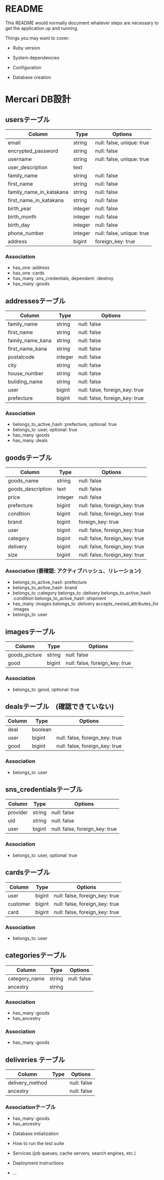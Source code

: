 # README

This README would normally document whatever steps are necessary to get the
application up and running.

Things you may want to cover:

* Ruby version

* System dependencies

* Configuration

* Database creation
# Mercari DB設計
## usersテーブル
|Column|Type|Options|
|------|----|-------|
|email|string|null: false, unique: true|
|encrypted_password|string|null: false|
|username|string|null: false, unique: true|
|user_description|text|
|family_name|string|null: false|
|first_name|string|null: false|
|family_name_in_katakana|string|null: false|
|first_name_in_katakana|string|null: false|
|birth_year|integer|null: false|
|birth_month|integer|null: false|
|birth_day|integer|null: false|
|phone_number|integer|null: false, unique: true|
|address|bigint|foreign_key: true|

### Association
- has_one :address
- has_one :cards
- has_many :sns_credentials, dependent: :destroy
- has_many :goods

## addressesテーブル
|Column|Type|Options|
|------|----|-------|
|family_name|string|null: false|
|first_name|string|null: false|
|family_name_kana|string|null: false|
|first_name_kana|string|null: false|
|postalcode|integer|null: false|
|city|string|null: false|
|house_number|string|null: false|
|building_name|string|null: false|
|user|bigint|null: false, foreign_key: true|
|prefecture|bigint|null: false, foreign_key: true|

### Association
- belongs_to_active_hash :prefecture, optional: true
- belongs_to :user, optional: true
- has_many :goods
- has_many :deals

 
## goodsテーブル
|Column|Type|Options|
|------|----|-------|
|goods_name|string|null: false|
|goods_description|text|null: false|
|price|integer|null: false|
|prefecture|bigint|null: false, foreign_key: true|
|condition|bigint|null: false, foreign_key: true|
|brand|bigint|foreign_key: true|
|user|bigint|null: false, foreign_key: true|
|category|bigint|null: false, foreign_key: true|
|delivery|bigint|null: false, foreign_key: true|
|size|bigint|null: false, foreign_key: true|

### Association (要確認: アクティブハッシュ、リレーション)

- belongs_to_active_hash        :prefecture
- belongs_to_active_hash        :brand
- belongs_to                    :category
    belongs_to                    :delivery
    belongs_to_active_hash        :condition
    belongs_to_active_hash        :shipment
- has_many                      :images
    belongs_to                    :delivery
    accepts_nested_attributes_for :images
- belongs_to                    :user


## imagesテーブル
|Column|Type|Options|
|------|----|-------|
|goods_picture|string|null: false|
|good|bigint|null: false, foreign_key: true|

### Association
- belongs_to :good, optional: true


## dealsテーブル　(確認できていない)
|Column|Type|Options|
|------|----|-------|
|deal|boolean||
|user|bigint|null: false, foreign_key: true|
|good|bigint|null: false, foreign_key: true|

### Association
- belongs_to :user


## sns_credentialsテーブル
|Column|Type|Options|
|------|----|-------|
|provider|string|null: false|
|uid|string|null: false|
|user|bigint|null: false, foreign_key: true|

### Association
- belongs_to :user, optional: true 


## cardsテーブル
|Column|Type|Options|
|------|----|-------|
|user|bigint|null: false, foreign_key: true|
|customer|bigint|null: false, foreign_key: true|
|card|bigint|null: false, foreign_key: true|

### Association
- belongs_to :user


## categoriesテーブル
|Column|Type|Options|
|------|----|-------|
|category_name|string|null: false|
|ancestry|string||


### Association
- has_many :goods
- has_ancestry

<!-- brandsテーブルはアクティブハッシュを代わりに使用、確認用にテーブルはコメントアウトで残す -->
<!-- ## brandsテーブル
|Column|Type|Options|
|------|----|-------|
|brand_name|string| -->

### Association
 - has_many :goods

## deliveries テーブル
|Column|Type|Options|
|------|----|-------|
|delivery_method||null: false|
|ancestry||null: false|

### Associationテーブル
- has_many :goods
- has_ancestry






* Database initialization

* How to run the test suite

* Services (job queues, cache servers, search engines, etc.)

* Deployment instructions

* ...